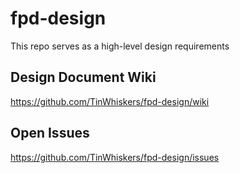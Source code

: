 # fpd-design

This repo serves as a high-level design requirements 

## Design Document Wiki

https://github.com/TinWhiskers/fpd-design/wiki

## Open Issues

https://github.com/TinWhiskers/fpd-design/issues
